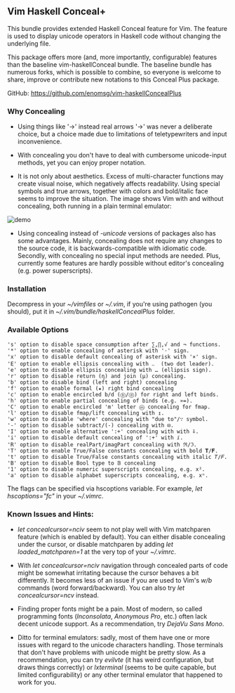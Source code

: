 ## Vim Haskell Conceal+

This bundle provides extended Haskell Conceal feature for Vim. The feature
is used to display unicode operators in Haskell code without changing the
underlying file.

This package offers more (and, more importantly, configurable) features
than the baseline vim-haskellConceal bundle. The baseline bundle has
numerous forks, which is possible to combine, so everyone is welcome to
share, improve or contribute new notations to this Conceal Plus package.

GitHub: https://github.com/enomsg/vim-haskellConcealPlus

### Why Concealing

- Using things like '->' instead real arrows '→' was never a deliberate
  choice, but a choice made due to limitations of teletypewriters and
  input inconvenience.

- With concealing you don't have to deal with cumbersome unicode-input
  methods, yet you can enjoy proper notation.

- It is not only about aesthetics. Excess of multi-character functions may
  create visual noise, which negatively affects readability. Using special
  symbols and true arrows, together with colors and bold/italic face seems
  to improve the situation. The image shows Vim with and without
  concealing, both running in a plain terminal emulator:

![demo](https://github.com/enomsg/vim-haskellConcealPlus/raw/master/demo.png)

- Using concealing instead of *-unicode* versions of packages also has
  some advantages. Mainly, concealing does not require any changes to the
  source code, it is backwards-compatible with idiomatic code. Secondly,
  with concealing no special input methods are needed. Plus, currently
  some features are hardly possible without editor's concealing (e.g.
  power superscripts).

### Installation

Decompress in your *~/vimfiles* or *~/.vim*, if you're using pathogen (you
should), put it in *~/.vim/bundle/haskellConcealPlus* folder.

### Available Options

    's' option to disable space consumption after ∑,∏,√ and ¬ functions.
    '*' option to enable concealing of asterisk with '⋅' sign.
    'x' option to disable default concealing of asterisk with '×' sign.
    'E' option to enable ellipsis concealing with ‥  (two dot leader).
    'e' option to disable ellipsis concealing with … (ellipsis sign).
    'r' option to disable return (η) and join (µ) concealing.
    'b' option to disable bind (left and right) concealing
    'f' option to enable formal (★) right bind concealing
    'c' option to enable encircled b/d (ⓑ/ⓓ) for right and left binds.
    'h' option to enable partial concealing of binds (e.g. »=).
    'C' option to enable encircled 'm' letter ⓜ concealing for fmap.
    'l' option to disable fmap/lift concealing with ↥.
    'w' option to disable 'where' concealing with "due to"/∵ symbol.
    '-' option to disable subtract/(-) concealing with ⊟.
    'I' option to enable alternative ':+' concealing with with ⨢.
    'i' option to disable default concealing of ':+' with ⅈ.
    'R' option to disable realPart/imagPart concealing with ℜ/ℑ.
    'T' option to enable True/False constants concealing with bold 𝐓/𝐅.
    't' option to disable True/False constants concealing with italic 𝑇/𝐹.
    'B' option to disable Bool type to 𝔹 concealing
    '1' option to disable numeric superscripts concealing, e.g. x².
    'a' option to disable alphabet superscripts concealing, e.g. xⁿ.

The flags can be specified via hscoptions variable. For example, *let
hscoptions="fc"* in your *~/.vimrc*.

### Known Issues and Hints:

- *let concealcursor=nciv* seem to not play well with Vim matchparen
  feature (which is enabled by default). You can either disable concealing
  under the cursor, or disable matchparen by adding *let
  loaded_matchparen=1* at the very top of your *~/.vimrc*.

- With *let concealcursor=nciv* navigation through concealed parts of code
  might be somewhat irritating because the cursor behaves a bit
  differently. It becomes less of an issue if you are used to Vim's *w/b*
  commands (word forward/backward). You can also try *let
  concealcursor=ncv* instead.

- Finding proper fonts might be a pain. Most of modern, so called
  programming fonts (*Inconsolata*, *Anonymous Pro*, etc.) often lack
  decent unicode support. As a recommendation, try *DejaVu Sans Mono*.

- Ditto for terminal emulators: sadly, most of them have one or more
  issues with regard to the unicode characters handling. Those terminals
  that don't have problems with unicode might be pretty slow. As a
  recommendation, you can try *evilvte* (it has weird configuration, but
  draws things correctly) or *lxterminal* (seems to be quite capable, but
  limited configurability) or any other terminal emulator that happened to
  work for you.
